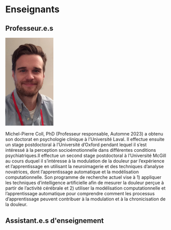# Enseignants

## Professeur.e.s

<img src="../images/instructors/mpcoll_portrait.jpeg" width="150"/>

Michel-Pierre Coll, PhD (Professeur responsable, Automne 2023)  a obtenu son doctorat en psychologie clinique à l’Université Laval. Il effectue ensuite un stage postdoctoral à l’Université d’Oxford pendant lequel il s’est intéressé à la perception socioémotionnelle dans différentes conditions psychiatriques.Il effectue un second stage postdoctoral à l’Université McGill au cours duquel il s’intéresse à la modulation de la douleur par l’expérience et l’apprentissage en utilisant la neuroimagerie et des techniques d’analyse novatrices, dont l’apprentissage automatique et la modélisation computationnelle. Son programme de recherche actuel vise à 1) appliquer les techniques d’intelligence artificielle afin de mesurer la douleur perçue à partir de l’activité cérébrale et 2) utiliser la modélisation computationnelle et l’apprentissage automatique pour comprendre comment les processus d’apprentissage peuvent contribuer à la modulation et à la chronicisation de la douleur.



## Assistant.e.s d'enseignement
<!-- 
<img src="../images/instructors/wasita.png" width="200"/>

[Wasita Mahaphanit](https://wasita.space/) (Fall 2022) graduated from Brown University with a BS in Cognitive Neuroscience. She managed a lab at Brown after graduation, where she investigated the behavioral and computational mechanisms underlying learning and decision-making under uncertainty in healthy adults and patients with obsessive compulsive disorder. She currently works in the [COSAN Lab](http://cosanlab.com/), where she studies how we learn social cognitive maps and use this information in how we communicate and make decisions. -->


